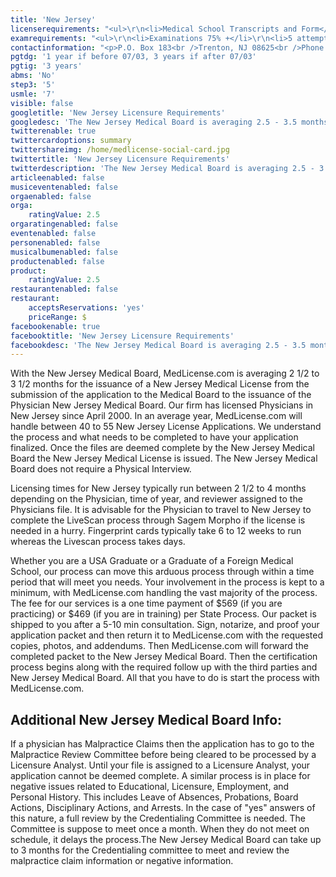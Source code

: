 ```yaml
---
title: 'New Jersey'
licenserequirements: "<ul>\r\n<li>Medical School Transcripts and Form</li>\r\n<li>Internship, Residency, and Fellowship verifications</li>\r\n<li>Criminal Background Check</li>\r\n<li>All State Medical Licenses (past/present)</li>\r\n<li>AMA or AOA Profile</li>\r\n<li>Employment and Privileges past 5 years</li>\r\n<li>Malpractice Verification past 5 years</li>\r\n<li>National or State Examination Scores</li>\r\n</ul>"
examrequirements: "<ul>\r\n<li>Examinations 75% +</li>\r\n<li>5 attempt limit Step 3 of the USMLE</li>\r\n<li>7 year limit - USMLE</li>\r\n<li>1 year PGY for USA Grads (if before 07/2003)</li>\r\n<li>3 years PGY for USA Grads (if after 07/2003)</li>\r\n<li>3 years PGY for International Grads</li>\r\n<li>No 10 year rule or SPEX required</li>\r\n<li>State Exam Accepted if Pre-1975</li>\r\n</ul>"
contactinformation: "<p>P.O. Box 183<br />Trenton, NJ 08625<br />Phone: (609) 826-7100<br />Fax: (609) 826-7117</p>\r\n<p><a href=\"http://www.njconsumeraffairs.gov/#bme5\">www.state.nj.us/lps/ca/medical.htm#bme5</a></p>"
pgtdg: '1 year if before 07/03, 3 years if after 07/03'
pgtig: '3 years'
abms: 'No'
step3: '5'
usmle: '7'
visible: false
googletitle: 'New Jersey Licensure Requirements'
googledesc: 'The New Jersey Medical Board is averaging 2.5 - 3.5 months for the issuance of a New Jersey Medical License. MedLicense.com knows when and how to submit the Applications and in what order, and  we can push the process through once the files are deemed complete by the New Jersey Medical Board.'
twitterenable: true
twittercardoptions: summary
twittershareimg: /home/medlicense-social-card.jpg
twittertitle: 'New Jersey Licensure Requirements'
twitterdescription: 'The New Jersey Medical Board is averaging 2.5 - 3.5 months for the issuance of a New Jersey Medical License. MedLicense.com knows when and how to submit the Applications and in what order, and  we can push the process through once the files are deemed complete by the New Jersey Medical Board.'
articleenabled: false
musiceventenabled: false
orgaenabled: false
orga:
    ratingValue: 2.5
orgaratingenabled: false
eventenabled: false
personenabled: false
musicalbumenabled: false
productenabled: false
product:
    ratingValue: 2.5
restaurantenabled: false
restaurant:
    acceptsReservations: 'yes'
    priceRange: $
facebookenable: true
facebooktitle: 'New Jersey Licensure Requirements'
facebookdesc: 'The New Jersey Medical Board is averaging 2.5 - 3.5 months for the issuance of a New Jersey Medical License. MedLicense.com knows when and how to submit the Applications and in what order, and  we can push the process through once the files are deemed complete by the New Jersey Medical Board.'
---
```


<p>With the New Jersey Medical Board, MedLicense.com is averaging 2 1/2 to 3 1/2 months for the issuance of a New Jersey Medical License from the submission of the application to the Medical Board to the issuance of the Physician New Jersey Medical Board. Our firm has licensed Physicians in New Jersey since April 2000. In an average year, MedLicense.com will handle between 40 to 55 New Jersey License Applications. We understand the process and what needs to be completed to have your application finalized. Once the files are deemed complete by the New Jersey Medical Board the New Jersey Medical License is issued. The New Jersey Medical Board does not require a Physical Interview.</p>
<p>Licensing times for New Jersey typically run between 2 1/2 to 4 months depending on the Physician, time of year, and reviewer assigned to the Physicians file. It is advisable for the Physician to travel to New Jersey to complete the LiveScan process through Sagem Morpho if the license is needed in a hurry. Fingerprint cards typically take 6 to 12 weeks to run whereas the Livescan process takes days.</p>
<p>Whether you are a USA Graduate or a Graduate of a Foreign Medical School, our process can move this arduous process through within a time period that will meet you needs. Your involvement in the process is kept to a minimum, with MedLicense.com handling the vast majority of the process. The fee for our services is a one time payment of $569 (if you are practicing) or $469 (if you are in training) per State Process. Our packet is shipped to you after a 5-10 min consultation. Sign, notarize, and proof your application packet and then return it to MedLicense.com with the requested copies, photos, and addendums. Then MedLicense.com will forward the completed packet to the New Jersey Medical Board. Then the certification process begins along with the required follow up with the third parties and New Jersey Medical Board. All that you have to do is start the process with MedLicense.com.</p>
<h2 id="mcetoc_1ce9cq4it0">Additional New Jersey Medical Board Info:</h2>
<p>If a physician has Malpractice Claims then the application has to go to the Malpractice Review Committee before being cleared to be processed by a Licensure Analyst. Until your file is assigned to a Licensure Analyst, your application cannot be deemed complete. A similar process is in place for negative issues related to Educational, Licensure, Employment, and Personal History. This includes Leave of Absences, Probations, Board Actions, Disciplinary Actions, and Arrests. In the case of "yes" answers of this nature, a full review by the Credentialing Committee is needed. The Committee is suppose to meet once a month. When they do not meet on schedule, it delays the process.The New Jersey Medical Board can take up to 3 months for the Credentialing committee to meet and review the malpractice claim information or negative information.</p>